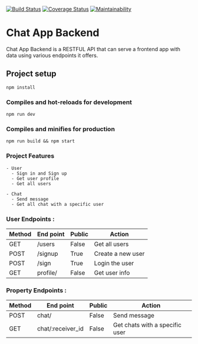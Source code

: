 [![Build Status](https://travis-ci.org/verdotte/chat-app-backend.svg?branch=develop)](https://travis-ci.org/verdotte/chat-app-backend)
[![Coverage Status](https://coveralls.io/repos/github/verdotte/chat-app-backend/badge.svg?branch=develop)](https://coveralls.io/github/verdotte/chat-app-backend?branch=develop)
[![Maintainability](https://api.codeclimate.com/v1/badges/b6f0e3888b6b5e6b6eaa/maintainability)](https://codeclimate.com/github/verdotte/chat-app-backend/maintainability)

# Chat App Backend

Chat App Backend is a RESTFUL API that can serve a frontend app with data using various endpoints it offers.

## Project setup

```
npm install
```

### Compiles and hot-reloads for development

```
npm run dev
```

### Compiles and minifies for production

```
npm run build && npm start
```

### Project Features

```
- User
  - Sign in and Sign up
  - Get user profile
  - Get all users

- Chat
  - Send message
  - Get all chat with a specific user
```

### User Endpoints :

| Method | End point | Public | Action            |
| ------ | --------- | ------ | ----------------- |
| GET    | /users    | False  | Get all users     |
| POST   | /signup   | True   | Create a new user |
| POST   | /sign     | True   | Login the user    |
| GET    | profile/  | False  | Get user info     |

### Property Endpoints :

| Method | End point         | Public | Action                         |
| ------ | ----------------- | ------ | ------------------------------ |
| POST   | chat/             | False  | Send message                   |
| GET    | chat/:receiver_id | False  | Get chats with a specific user |

